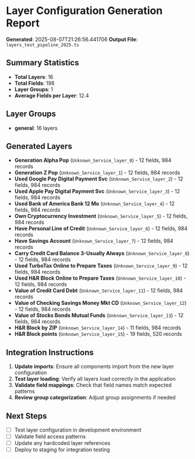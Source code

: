 # Layer Configuration Generation Report

**Generated**: 2025-08-07T21:26:56.441706
**Output File**: `layers_test_pipeline_2025.ts`

## Summary Statistics

- **Total Layers**: 16
- **Total Fields**: 198
- **Layer Groups**: 1
- **Average Fields per Layer**: 12.4

## Layer Groups

- **general**: 16 layers

## Generated Layers

- **Generation Alpha Pop** (`Unknown_Service_layer_0`) - 12 fields, 984 records
- **Generation Z Pop** (`Unknown_Service_layer_1`) - 12 fields, 984 records
- **Used Google Pay Digital Payment Svc** (`Unknown_Service_layer_2`) - 12 fields, 984 records
- **Used Apple Pay Digital Payment Svc** (`Unknown_Service_layer_3`) - 12 fields, 984 records
- **Used Bank of America Bank 12 Mo** (`Unknown_Service_layer_4`) - 12 fields, 984 records
- **Own Cryptocurrency Investment** (`Unknown_Service_layer_5`) - 12 fields, 984 records
- **Have Personal Line of Credit** (`Unknown_Service_layer_6`) - 12 fields, 984 records
- **Have Savings Account** (`Unknown_Service_layer_7`) - 12 fields, 984 records
- **Carry Credit Card Balance 3-Usually Always** (`Unknown_Service_layer_8`) - 12 fields, 984 records
- **Used TurboTax Online to Prepare Taxes** (`Unknown_Service_layer_9`) - 12 fields, 984 records
- **Used H&R Block Online to Prepare Taxes** (`Unknown_Service_layer_10`) - 12 fields, 984 records
- **Value of Credit Card Debt** (`Unknown_Service_layer_11`) - 12 fields, 984 records
- **Value of Checking Savings Money Mkt CD** (`Unknown_Service_layer_12`) - 12 fields, 984 records
- **Value of Stocks Bonds Mutual Funds** (`Unknown_Service_layer_13`) - 12 fields, 984 records
- **H&R Block by ZIP** (`Unknown_Service_layer_14`) - 11 fields, 984 records
- **H&R Block points** (`Unknown_Service_layer_15`) - 19 fields, 520 records

## Integration Instructions

1. **Update imports**: Ensure all components import from the new layer configuration
2. **Test layer loading**: Verify all layers load correctly in the application
3. **Validate field mappings**: Check that field names match expected patterns
4. **Review group categorization**: Adjust group assignments if needed

## Next Steps

- [ ] Test layer configuration in development environment
- [ ] Validate field access patterns
- [ ] Update any hardcoded layer references
- [ ] Deploy to staging for integration testing
